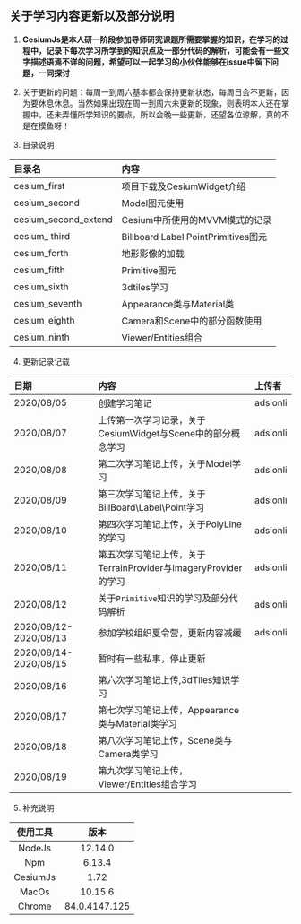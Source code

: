 ## 关于学习内容更新以及部分说明
1. **CesiumJs是本人研一阶段参加导师研究课题所需要掌握的知识，在学习的过程中，记录下每次学习所学到的知识点及一部分代码的解析，可能会有一些文字描述语焉不详的问题，希望可以一起学习的小伙伴能够在issue中留下问题，一同探讨**

2. 关于更新的问题：每周一到周六基本都会保持更新状态，每周日会不更新，因为要休息休息。当然如果出现在周一到周六未更新的现象，则表明本人还在掌握中，还未弄懂所学知识的要点，所以会晚一些更新，还望各位谅解，真的不是在摸鱼呀！

3. 目录说明

| 目录名 | 内容 |
| :--- | :--- |
| cesium_first | 项目下载及CesiumWidget介绍 |
| cesium_second | Model图元使用 |
| cesium_second_extend | Cesium中所使用的MVVM模式的记录 |
| cesium_ third| Billboard Label PointPrimitives图元 |
| cesium_forth | 地形影像的加载 |
| cesium_fifth | Primitive图元 |
| cesium_sixth | 3dtiles学习 |
| cesium_seventh | Appearance类与Material类 |
| cesium_eighth | Camera和Scene中的部分函数使用 |
| cesium_ninth | Viewer/Entities组合 |

4. 更新记录记载

| 日期 | 内容 | 上传者 |
| :--- | :--- | :--- |
| 2020/08/05 | 创建学习笔记 | adsionli |
| 2020/08/07 | 上传第一次学习记录，关于CesiumWidget与Scene中的部分概念学习 | adsionli |
| 2020/08/08 | 第二次学习笔记上传，关于Model学习 | adsionli |
| 2020/08/09 | 第三次学习笔记上传，关于BillBoard\Label\Point学习 | adsionli |
| 2020/08/10 | 第四次学习笔记上传，关于PolyLine的学习 | adsionli |
| 2020/08/11 | 第五次学习笔记上传，关于TerrainProvider与ImageryProvider的学习 | adsionli |
| 2020/08/12 | 关于``Primitive``知识的学习及部分代码解析 | adsionli |
| 2020/08/12-2020/08/13| 参加学校组织夏令营，更新内容减缓 | adsionli |
| 2020/08/14-2020/08/15 | 暂时有一些私事，停止更新 |
| 2020/08/16 | 第六次学习笔记上传,3dTiles知识学习 |
| 2020/08/17 | 第七次学习笔记上传，Appearance类与Material类学习 |
| 2020/08/18 | 第八次学习笔记上传，Scene类与Camera类学习 |
| 2020/08/19 | 第九次学习笔记上传，Viewer/Entities组合学习 |

5. 补充说明

| 使用工具 | 版本 |
| :---: | :---: |
| NodeJs | 12.14.0 |
| Npm | 6.13.4 |
| CesiumJs | 1.72 |
| MacOs | 10.15.6 |
| Chrome | 84.0.4147.125 |